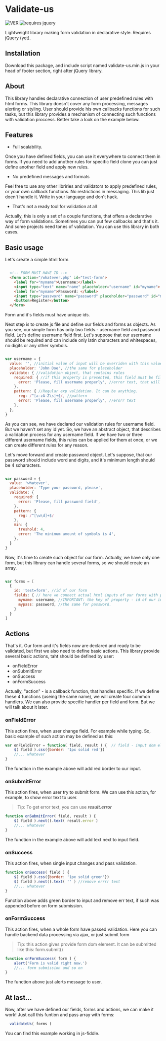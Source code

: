 # Validate-us

![VER](https://img.shields.io/badge/ver-0.2--alpha-red.svg) ![requires jquery](https://img.shields.io/badge/jquery->_1.9.1-blue.svg)

Lightweight library making form validation in declarative style. Requires jQuery (yet).

## Installation

Download this package, and include script named validate-us.min.js in your head of footer section, right after jQuery library.

## About

This library handles declarative connection of user predefined rules with html forms. This library doesn't cover any form processing, messages alerting or styling. User should provide his own callbacks functions for such tasks, but this library provides a mechanism of connecting such functions with validation proccess. Better take a look on the example below.

## Features

- Full scalability. 

Once you have defined fields, you can use it everywhere to connect them in forms. If you need to add another rules for specific field clone you can just define another field and apply new rules.

- No predefined messages and formats

Feel free to use any other libriries and validators to apply predefined rules, or your own callback functions. No restrictions in messaging. This lib just doen't handle it. Write in your language and don't hack.

- That's not a ready tool for validation at all

Actually, this is only a set of a couple functions, that offers a declarative way of form validations. Sometimes you can put few callbacks and that's it. And some projects need tones of validation. You can use this library in both cases. 

## Basic usage

Let's create a simple html form.

``` html

  <!-- FORM MUST HAVE ID -->
  <form action="/whatever.php" id="test-form">
    <label for="myname">Username:</label>
    <input type="text" name="name" placeholder="username" id="myname"> <span class="error"></span> <br /><br />
    <label for="myname">Password: </label>
    <input type="password" name="password" placeholder="password" id="mypass"> <span class="error"></span> <br /><br />
    <button>Register</button>
  </form>
```
Form and it's fields must have unique ids.

Next step is to create js file and define our fields and forms as objects.
As you see, our simple form has only two fields - username field and password field. Let's define username field first. 
Let's suppose that our username should be required and can include only latin characters and whitespaces, no digits or any other symbols.

``` js

var username = {
  value: '', //initial value of input will be overriden with this value if its lenght > 0
  placeholder: 'John Doe', //the same for placeholder
  validate: { //validation object, that contains rules
    required: { //if this property is presented, this field must be filled in order to pass validation
      error: 'Please, fill username properly', //error text, that will be used later (f.e. you can show it to user ... )
    },
    pattern: { //Regular exp validation. It can be anything.
      reg: /^[a-zA-Z\s]+$/, //pattern
      error: 'Please, fill username properly', //erorr text
    },
  },
}

```

As you can see, we have declared our validation rules for username field. But we haven't set any id yet. So, we have an abstract object, that describes a validation process for any username field. If we have two or three different username fields, this rules can be applied for them at once, or we can create different rules for any reason.

Let's move forward and create password object. Let's suppose, that our password should include word and digits, and it's minimum length should be 4 scharacters.

``` js

var password = {
  value: 'whatever',
  placeholder: 'Type your password, please',
  validate: {
    required: {
      error: 'Please, fill password field',
    },
    pattern: {
      reg: /^[\w\d]+$/
    },
    min: {
      treshold: 4,
      error: 'The minimum amount of symbols is 4',
    },
  }
}

```

Now, it's time to create such object for our form. Actually, we have only one form, but this library can handle several forms, so we should create an array. 

``` js

var forms = [
  {
    id: 'test=form', //id of our form
    fields: { // here we connect actual html inputs of our forms with previously declared rules via ids
      myname: username, //IMPORTANT: the key of property - id of our input! Value - our field object.
      mypass: password, //the same for password.
    }
  }
]

```
## Actions

That's it. Our form and it's fields now are declared and ready to be validated, but first we also need to define basic actions. 
This library provide several basic actions, taht should be defined by user:

- onFieldError
- onSubmitError
- onSuccess
- onFormSuccess

Actually, "action" - is a callback function, that handles specific. If we define these 4 functions (useing the same name), we will create four common handlers. We can also provide specific handler per field and form. But we will talk about it later.

### onFieldError

This action fires, when user change field. For example while typing.
So, basic example of such action may be defined as this:

``` js
var onFieldError = function( field, result ) { 	// field - input dom el, being validated, result - object, contaninig error messages
	$( field ).css({border: '1px solid red'})
	//... whatever
}
```

The function in the example above will add red border to our input.

### onSubmitError

This action fires, when user try to submit form. We can use this action, for example, to show error text to user.
> Tip: To get error text, you can use ***result.error***

``` js
function onSubmitError( field, result ) {
	$( field ).next().text( result.error )
	//... whatever
}
```

The function in the example above will add text next to input field.

### onSuccess

This action fires, when single input changes and pass validation.
``` js
function onSuccess( field ) {
	$( field ).css({border: '1px solid green'})
	$( field ).next().text( '' ) //remove errrr text
	//... whatever
}
```

Function above adds green border to input and remove err text, if such was appended before on form submission.

### onFormSuccess

This action fires, when a whole form have passed validation.
Here you can handle backend data processing via ajax, or just submit form

> Tip: this action gives provide form dom element. It can be submitted like this: form.submit()

``` js
function onFormSuccess( form ) {
	alert('Form is valid right now.')
	//... form submission and so on
}
```

The function above just alerts message to user.

## At last...

Now, after we have defined our fields, forms and actions, we can make it work!
Just call this funtion and pass array with forms:

``` js
  validateUs( forms )
```

You can find this example working in js-fiddle.


